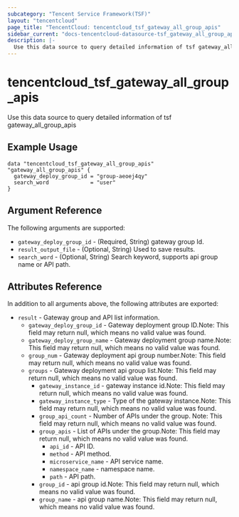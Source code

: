 ```yaml
---
subcategory: "Tencent Service Framework(TSF)"
layout: "tencentcloud"
page_title: "TencentCloud: tencentcloud_tsf_gateway_all_group_apis"
sidebar_current: "docs-tencentcloud-datasource-tsf_gateway_all_group_apis"
description: |-
  Use this data source to query detailed information of tsf gateway_all_group_apis
---
```


# tencentcloud_tsf_gateway_all_group_apis

Use this data source to query detailed information of tsf gateway_all_group_apis

## Example Usage

```hcl
data "tencentcloud_tsf_gateway_all_group_apis" "gateway_all_group_apis" {
  gateway_deploy_group_id = "group-aeoej4qy"
  search_word             = "user"
}
```

## Argument Reference

The following arguments are supported:

* `gateway_deploy_group_id` - (Required, String) gateway group Id.
* `result_output_file` - (Optional, String) Used to save results.
* `search_word` - (Optional, String) Search keyword, supports api group name or API path.

## Attributes Reference

In addition to all arguments above, the following attributes are exported:

* `result` - Gateway group and API list information.
  * `gateway_deploy_group_id` - Gateway deployment group ID.Note: This field may return null, which means no valid value was found.
  * `gateway_deploy_group_name` - Gateway deployment group name.Note: This field may return null, which means no valid value was found.
  * `group_num` - Gateway deployment api group number.Note: This field may return null, which means no valid value was found.
  * `groups` - Gateway deployment  api group list.Note: This field may return null, which means no valid value was found.
    * `gateway_instance_id` - gateway instance id.Note: This field may return null, which means no valid value was found.
    * `gateway_instance_type` - Type of the gateway instance.Note: This field may return null, which means no valid value was found.
    * `group_api_count` - Number of APIs under the group. Note: This field may return null, which means no valid value was found.
    * `group_apis` - List of APIs under the group.Note: This field may return null, which means no valid value was found.
      * `api_id` - API ID.
      * `method` - API method.
      * `microservice_name` - API service name.
      * `namespace_name` - namespace name.
      * `path` - API path.
    * `group_id` - api group id.Note: This field may return null, which means no valid value was found.
    * `group_name` - api group name.Note: This field may return null, which means no valid value was found.



